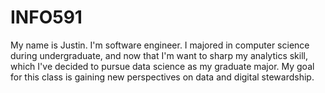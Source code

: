 # INFO591

My name is Justin. I'm software engineer. I majored in computer science during undergraduate, and now that I'm want to sharp my analytics skill, which I've decided to pursue data science as my graduate major. My goal for this class is gaining new perspectives on data and digital stewardship.
